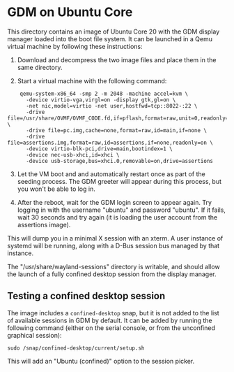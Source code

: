 # GDM on Ubuntu Core

This directory contains an image of Ubuntu Core 20 with the GDM
display manager loaded into the boot file system.  It can be launched
in a Qemu virtual machine by following these instructions:

1. Download and decompress the two image files and place them in the
   same directory.

2. Start a virtual machine with the following command:
```
    qemu-system-x86_64 -smp 2 -m 2048 -machine accel=kvm \
      -device virtio-vga,virgl=on -display gtk,gl=on \
      -net nic,model=virtio -net user,hostfwd=tcp::8022-:22 \
      -drive file=/usr/share/OVMF/OVMF_CODE.fd,if=pflash,format=raw,unit=0,readonly=on \
      -drive file=pc.img,cache=none,format=raw,id=main,if=none \
      -drive file=assertions.img,format=raw,id=assertions,if=none,readonly=on \
      -device virtio-blk-pci,drive=main,bootindex=1 \
      -device nec-usb-xhci,id=xhci \
      -device usb-storage,bus=xhci.0,removable=on,drive=assertions
```
3. Let the VM boot and and automatically restart once as part of the
   seeding process.  The GDM greeter will appear during this process,
   but you won't be able to log in.

4. After the reboot, wait for the GDM login screen to appear again.
   Try logging in with the username "ubuntu" and password "ubuntu".
   If it fails, wait 30 seconds and try again (it is loading the user
   account from the assertions image).

This will dump you in a minimal X session with an xterm.  A user
instance of systemd will be running, along with a D-Bus session bus
managed by that instance.

The "/usr/share/wayland-sessions" directory is writable, and should
allow the launch of a fully confined desktop session from the display
manager.

## Testing a confined desktop session

The image includes a `confined-desktop` snap, but it is not added to
the list of available sessions in GDM by default.  It can be added by
running the following command (either on the serial console, or from
the unconfined graphical session):

    sudo /snap/confined-desktop/current/setup.sh

This will add an "Ubuntu (confined)" option to the session picker.
